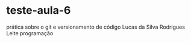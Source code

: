 # teste-aula-6
prática sobre o git e versionamento de código
Lucas da Silva Rodrigues Leite
programação
